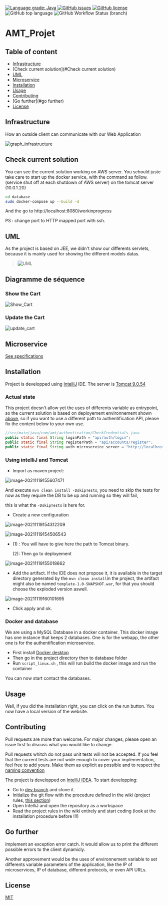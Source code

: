 [![Language grade: Java](https://img.shields.io/lgtm/grade/java/g/Semestre5/AMT_Projet.svg?logo=lgtm&logoWidth=18)](https://lgtm.com/projects/g/Semestre5/AMT_Projet/context:java) [![GitHub issues](https://img.shields.io/github/issues/Semestre5/AMT_Projet)](https://github.com/Semestre5/AMT_Projet/issues) [![GitHub license](https://img.shields.io/github/license/Semestre5/AMT_Projet)](https://github.com/Semestre5/AMT_Projet) ![GitHub top language](https://img.shields.io/github/languages/top/Semestre5/AMT_Projet) ![GitHub Workflow Status (branch)](https://img.shields.io/github/workflow/status/Semestre5/AMT_Projet/Java%20CI%20with%20Maven/dev)


# AMT_Projet

## Table of content

- [Infrastructure](#Infrastructure)
- [Check current solution](#Check current solution)
- [UML](#UML)
- [Microservice](#Microservice)
- [Installation](#installation)
- [Usage](#usage)
- [Contributing](#contributing)
- [Go further](#go further)
- [License](#license)

## Infrastructure

How an outside client can communicate with our Web Application

![graph_infrastructure](README.assets/graph_infrastructure.jpg)

## Check current solution

You can see the current solution working on AWS server. You schould juste take care to start up the docker service, with the command as follow. (service shut off at each shutdown of AWS server) on the tomcat server (10.0.1.20)

```bash
cd database
sudo docker-compose up --build -d
```

And the go to http://localhost:8080/workinprogress 

PS : change port to HTTP mapped port with ssh.

## UML

As the project is based on JEE, we didn't show our differents servlets, because it is mainly used for showing the different models datas. 

> ![UML](README.assets/UML.PNG)

## Diagramme de séquence

### Show the Cart

![Show_Cart](README.assets/Show_Cart.png)

### Update the Cart

![update_cart](README.assets/update_cart.png)

## Microservice

[See specifications](microservices/authentification/README.md)

## Installation

Project is developped using [IntelliJ](https://www.jetbrains.com/fr-fr/idea/) IDE.
The server is [Tomcat 9.0.54](https://tomcat.apache.org/download-90.cgi)

### Actual state

This project doesn't allow yet the uses of differents variable as entrypoint, so the current solution is based on deployement environnement shown [above](#Infrastructure), so if you want to use a different path to authentification API, please fix the content below to your own use.

```java
//src/main/java/com/amt/authentication/CheckCredentials.java
public static final String loginPath = "api/auth/login";
public static final String registerPath = "api/accounts/register";
public static final String auth_microservice_server = "http://localhost:8080/";
```

### Using intelliJ and Tomcat

- Import as maven project:

![image-20211119155607471](README.assets/image-20211119155607471.png)

And execute ``mvn clean install -DskipTests``, you need to skip the tests for now as they require the DB to be up and running so they will fail,

this is what the ``-DskipTests`` is here for.

- Create a new configuration

![image-20211119154312209](README.assets/image-20211119154312209.png)

![image-20211119154506543](README.assets/image-20211119154506543.png)

- (1) : You will have to give here the path to Tomcat binary.

  (2): Then go to deployement

![image-20211119155018662](README.assets/image-20211119155018662.png)

- Add the artifact. If the IDE does not propose it, it is available in the target directory generated by the ``mvn clean install``in the project, 
  the artifact might also be named ``template-1.0-SNAPSHOT.war``, for that you should choose the exploded version aswell. 

![image-20211119160101695](README.assets/image-20211119160101695.png)



- Click apply and ok.

### Docker and database

We are using a MySQL Database in a docker container. This docker image has one instance that keeps 2 databases. One is for the webapp, the other one is for the authentification microservice.

- First install [Docker desktop](https://www.docker.com/products/docker-desktop)
- Then go in the project directory then to database folder
- Run ``script_linux.sh`` , this will run build the docker image and run the container

You can now start contact the databases.

## Usage

Well, if you did the installation right, you can click on the run button. You now have a local version of the website.

## Contributing

Pull requests are more than welcome. For major changes, please open an issue first to discuss what you would like to change.

Pull requests whitch do not pass unit tests will not be accepted. If you feel that the current tests are not wide enough to cover your implementation, feel free to add yours. Make them as explicit as possible and to respect the [naming convention](https://github.com/Semestre5/AMT_Projet/wiki/Naming-convention)

The project is developped on [IntelliJ IDEA](https://www.jetbrains.com/idea/). To start developping:

- Go to [dev branch](https://github.com/Semestre5/AMT_Projet/blob/dev/README.md) and clone it.
- Initialize the git flow with the procedure defined in the wiki (project rules, [this section](https://github.com/Semestre5/AMT_Projet/wiki/Project-rules#how-to-interact-with-the-repository))
- Open IntelliJ and open the repository as a workspace
- Read the project rules in the wiki entirely and start coding (look at the installation procedure before !!!)

## Go further

Implement an exception error catch. It would allow us to print the different possible errors to the client dynamicly.

Another approvement would be the uses of environnement variable to set differents variable parameters of the application, like the IP of microservices, IP of database, different protocols, or even API URLs.

## License

[MIT](https://choosealicense.com/licenses/mit/)
